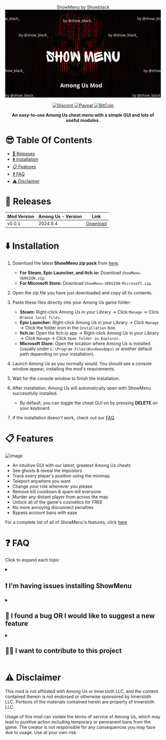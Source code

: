 
<p align="center">ShowMenu by Showblack
  <img src="logo.png">
</p>


<p align="center">
  
  <a href="https://discord.gg/z4WPDcu4fU">
    <img src="https://img.shields.io/badge/Join%20us%20on-Discord-blue?style=flat&logo=discord" alt="Discord">
  </a>
  
  <a href="https://www.paypal.com/paypalme/lucasoliveiram">
    <img src="https://img.shields.io/badge/PayPal-003087?logo=paypal&logoColor=fff" alt="Paypal">
  </a>

   <a href="https://www.blockchain.com/explorer/addresses/btc/">
    <img src="https://img.shields.io/badge/Bitcoin-FF9900?logo=bitcoin&logoColor=white" alt="BitCoin">
  </a>
</p>

<p align="center">
<b>An easy-to-use Among Us cheat menu with a simple GUI and lots of useful modules. </b>


# 😎 Table Of Contents
- [🎁 Releases](#-releases)
- [⬇️ Installation](#️-installation)
- [📋 Features](#-features)
- [❓ FAQ](#-faq)
- [⚠️ Disclaimer](#️-disclaimer)

# 🎁 Releases
| Mod Version| Among Us - Version | Link |
|----------|-------------|-----------------|
| v0.0.1 | 2024.9.4 | [Download](https://github.com/showblack9/showmenu/releases/download/v0.0.1/ShowMenu-0.0.1.zip) |


# ⬇️ Installation

1. Download the latest **ShowMenu zip pack** from [here](https://github.com/showblack9/showmenu/releases/latest).
    - **For Steam, Epic Launcher, and Itch.io:** Download `ShowMenu-VERSION.zip`.
    - **For Microsoft Store:** Download `ShowMenu-VERSION-Microsoft.zip`.

2. Open the zip file you have just downloaded and copy all its contents.

3. Paste these files directly into your Among Us game folder:
    - **Steam:** Right-click Among Us in your Library → Click `Manage` → Click `Browse local files`.
    - **Epic Launcher:** Right-click Among Us in your Library → Click `Manage` → Click the folder icon in the `Installation` box.
    - **Itch.io:** Open the Itch.io app → Right-click Among Us in your Library → Click `Manage` → Click `Open folder in Explorer`.
    - **Microsoft Store:** Open the location where Among Us is installed (usually under `C:\Program Files\WindowsApps\` or another default path depending on your installation).

4. Launch Among Us as you normally would. You should see a console window appear, installing the mod's requirements.

5. Wait for the console window to finish the installation.

6. After installation, Among Us will automatically open with ShowMenu successfully installed.
    - By default, you can toggle the cheat GUI on by pressing **DELETE** on your keyboard.

7. If the installation doesn't work, check out our [FAQ](#-faq).

# 📋 Features

<img width="550" alt="image" src="https://scp222thj.dev/static/images/malumIngame.png">

- An intuitive GUI with our latest, greatest Among Us cheats
- See ghosts & reveal the impostors
- Track every player's position using the minimap
- Teleport anywhere you want
- Change your role whenever you please
- Remove kill cooldown & spam-kill everyone
- Murder any distant player from across the map
- Unlock all of the game's cosmetics for FREE
- No more annoying disconnect penalties
- Bypass account bans with ease

For a complete list of all of ShowMenu's features, click [here](https://github.com/showblack9/ShowMenu/blob/main/FEATURES.md)

# ❓ FAQ
Click to expand each topic
<details>
  <summary><h2>❗ I'm having issues installing ShowMenu</h2></summary>

First of all, make sure you are running the most recent version of Among Us (`2024.9.4`) with the most recent version of ShowMenu (`v0.0.1`).

Also, check if your platform is officially supported:

- ✅ Steam
- ✅ Itch.io
- ✅ Epic Games Launcher
- ✅ Microsoft Store
- ❔ Cracked (rarely works)
- ❌ iOS App Store & Google Play
- ❌ PS & Switch & Xbox

Now ensure that you have downloaded the correct zip file for your platform:
- For Steam, Epic Games Launcher, and Itch.io, use `ShowMenu-VERSION.zip`
- For the Microsoft Store edition, use `ShowMenu-VERSION-Microsoft.zip`

Make sure you followed the installation guide precisely. This is what your `Among Us` folder should look like after a successful installation:

<img src="https://scp222thj.dev/static/images/amongUsFolder.png" alt="drawing" width="550"/>

<br>Some antiviruses might cause issues when installing the mod, so consider temporarily deactivating your antivirus if the game isn't booting after installation.

When installing ShowMenu for the first time, it will take **MUCH** longer than usual for the game to load. This is completely normal and expected behavior, so don't be alarmed if you have to wait a while. You can keep track of the installation progress through this useful BepInEx console window that pops up when you start the game:

<img src="https://scp222thj.dev/static/images/bepinexConsole.png" alt="drawing" width="550"/>

<br>If you are still having issues, feel free to open a new Github issue [here](https://github.com/showblack9/ShowMenu/issues/new), or you can ask for help in our Discord server: [https://discord.gg/z4WPDcu4fU](https://discord.gg/z4WPDcu4fU)
</details>

<details>
  <summary><h2>👾 I found a bug OR I would like to suggest a new feature</h2></summary>

To let me know, you can open a new Github issue [here](https://github.com/showblack9/ShowMenu/issues/new), or you can discuss it on our Discord server: [https://discord.gg/z4WPDcu4fU](https://discord.gg/z4WPDcu4fU)

If you want, you can also contribute to the project and implement the change yourself by making a pull request. All contributions are welcome!
</details>

<details>
  <summary><h2>👨‍💻 I want to contribute to this project</h2></summary>
  
To get started, I suggest you first learn about the basics of C# and Unity, since that's what Among Us is written in. There are plenty of tutorials out there to help you with that.

You should also learn about Github forking and pull requests, since you will need to use those to make any contributions to the project. [Here](https://docs.github.com/en/get-started/exploring-projects-on-github/contributing-to-a-project) is the official documentation on the topic.

Then, I suggest you learn about Among Us modding in general. In this project, I use BepInEx and Harmony to patch the game, so I suggest you take a look at [this](https://docs.reactor.gg) great guide to learn how to work with those. 

Here are some other useful resources:

- The [Reactor](https://reactor.gg/discord) discord server
    - A great community of Among Us modders where you can ask questions and get help
    - Here you can also find the most recent decompiled Among Us assemblies (the DLL files in `#resources` channel). I suggest using [dnSpy](https://github.com/dnSpy/dnSpy/releases/latest) to go through these.

- [sus.wiki](https://github.com/roobscoob/among-us-protocol)
    - Useful resource to learn more about the Among Us network protocol 
    - Keep in mind that both it is slightly outdated
</details>


# ⚠️ Disclaimer

This mod is not affiliated with Among Us or Innersloth LLC, and the content contained therein is not endorsed or otherwise sponsored by Innersloth LLC. Portions of the materials contained herein are property of Innersloth LLC. 

Usage of this mod can violate the terms of service of Among Us, which may lead to punitive action including temporary or permanent bans from the game. The creator is not responsible for any consequences you may face due to usage. Use at your own risk.

